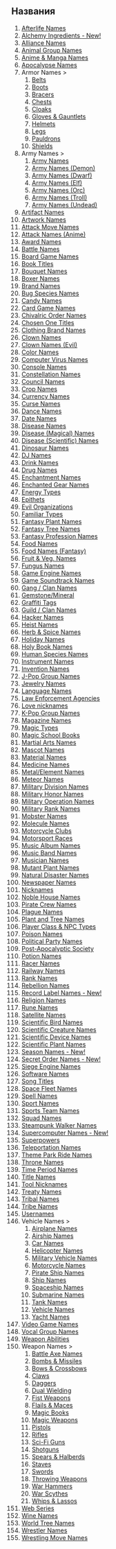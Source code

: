 ## Названия

<ol class="mainOl">
<li><a href="afterlife-names.php">Afterlife Names</a></li>
<li><a href="alchemy-ingredient-names.php">Alchemy Ingredients <span class="red">- New!</span></a></li>
<li><a href="alliance-names.php">Alliance Names</a></li>
<li><a href="animal-group-names.php">Animal Group Names</a></li>
<li><a href="anime-manga-names.php">Anime &amp; Manga Names</a></li>
<li><a href="apocalypse-names.php">Apocalypse Names</a></li>
<li class="subList">Armor Names &gt;
<ol class="subListed">
<li><a href="belt-names.php">Belts</a></li>
<li><a href="boots-names.php">Boots</a></li>
<li><a href="vambrace-names.php">Bracers</a></li>
<li><a href="chest-names.php">Chests</a></li>
<li><a href="cloak-names.php">Cloaks</a></li>
<li><a href="gauntlet-names.php">Gloves &amp; Gauntlets</a></li>
<li><a href="helmet-names.php">Helmets</a></li>
<li><a href="leg-names.php">Legs</a></li>
<li><a href="pauldron-names.php">Pauldrons</a></li>
<li><a href="shield-names.php">Shields</a></li>
</ol>
</li>
<li class="subList">Army Names &gt;
<ol class="subListed">
<li><a href="army-names.php">Army Names</a></li>
<li><a href="demon-army-names.php">Army Names (Demon)</a></li>
<li><a href="dwarf-army-names.php">Army Names (Dwarf)</a></li>
<li><a href="elf-army-names.php">Army Names (Elf)</a></li>
<li><a href="orc-army-names.php">Army Names (Orc)</a></li>
<li><a href="troll-army-names.php">Army Names (Troll)</a></li>
<li><a href="undead-army-names.php">Army Names (Undead)</a></li>
</ol>
</li>
<li><a href="artifact-names.php">Artifact Names</a></li>
<li><a href="artwork-names.php">Artwork Names</a></li>
<li><a href="attack-move-names.php">Attack Move Names</a></li>
<li><a href="anime-attack-names.php">Attack Names (Anime)</a></li>
<li><a href="award-names.php">Award Names</a></li>
<li><a href="battle-names.php">Battle Names</a></li>
<li><a href="board-game-names.php">Board Game Names</a></li>
<li><a href="book-title-generator.php">Book Titles</a></li>
<li><a href="bouquet-names.php">Bouquet Names</a></li>
<li><a href="boxer-names.php">Boxer Names</a></li>
<li><a href="brand-names.php">Brand Names</a></li>
<li><a href="bug-species-names.php">Bug Species Names</a></li>
<li><a href="candy-names.php">Candy Names</a></li>
<li><a href="card-game-names.php">Card Game Names</a></li>
<li><a href="chivalric-order-names.php">Chivalric Order Names</a></li>
<li><a href="chosen-one-titles.php">Chosen One Titles</a></li>
<li><a href="clothing-brand-names.php">Clothing Brand Names</a></li>
<li><a href="clown-names.php">Clown Names</a></li>
<li><a href="evil-clown-names.php">Clown Names (Evil)</a></li>
<li><a href="color-names.php">Color Names</a></li>
<li><a href="computer-virus-names.php">Computer Virus Names</a></li>
<li><a href="console-names.php">Console Names</a></li>
<li><a href="constellation-names.php">Constellation Names</a></li>
<li><a href="council-names.php">Council Names</a></li>
<li><a href="crop-names.php">Crop Names</a></li>
<li><a href="currency-names.php">Currency Names</a></li>
<li><a href="curse-names.php">Curse Names</a></li>
<li><a href="dance-names.php">Dance Names</a></li>
<li><a href="date-names.php">Date Names</a></li>
<li><a href="disease-names.php">Disease Names</a></li>
<li><a href="magical-disease-names.php">Disease (Magical) Names</a></li>
<li><a href="scientific-disease-names.php">Disease (Scientific) Names</a></li>
<li><a href="dinosaur-names.php">Dinosaur Names</a></li>
<li><a href="dj-names.php">DJ Names</a></li>
<li><a href="drink-names.php">Drink Names</a></li>
<li><a href="drug-names.php">Drug Names</a></li>
<li><a href="enchantment-names.php">Enchantment Names</a></li>
<li><a href="gear-enchantment-names.php">Enchanted Gear Names</a></li>
<li><a href="energy-types.php">Energy Types</a></li>
<li><a href="epithet-generator.php">Epithets</a></li>
<li><a href="evil-group-names.php">Evil Organizations</a></li>
<li><a href="familiar-types.php">Familiar Types</a></li>
<li><a href="magical-plant-names.php">Fantasy Plant Names</a></li>
<li><a href="magical-tree-names.php">Fantasy Tree Names</a></li>
<li><a href="profession-names.php">Fantasy Profession Names</a></li>
<li><a href="food-names.php">Food Names</a></li>
<li><a href="fantasy-food-names.php">Food Names (Fantasy)</a></li>
<li><a href="fruit-vegetable-names.php">Fruit &amp; Veg. Names</a></li>
<li><a href="fungi_names.php">Fungus Names</a></li>
<li><a href="game-engine-names.php">Game Engine Names</a></li>
<li><a href="game-soundtrack-names.php">Game Soundtrack Names</a></li>
<li><a href="gang-names.php">Gang / Clan Names</a></li>
<li><a href="gem-mineral-names.php">Gemstone/Mineral</a></li>
<li><a href="graffiti-tags.php">Graffiti Tags</a></li>
<li><a href="guild_names.php">Guild / Clan Names</a></li>
<li><a href="hacker-names.php">Hacker Names</a></li>
<li><a href="heist-names.php">Heist Names</a></li>
<li><a href="herb-names.php">Herb &amp; Spice Names</a></li>
<li><a href="holiday-names.php">Holiday Names</a></li>
<li><a href="holy-book-names.php">Holy Book Names</a></li>
<li><a href="human-species-names.php">Human Species Names</a></li>
<li><a href="instrument-names.php">Instrument Names</a></li>
<li><a href="invention-names.php">Invention Names</a></li>
<li><a href="jpop-group-names.php">J-Pop Group Names</a></li>
<li><a href="jewelry-names.php">Jewelry Names</a></li>
<li><a href="language-names.php">Language Names</a></li>
<li><a href="law-enforcement-agency-names.php">Law Enforcement Agencies</a></li>
<li><a href="love-nicknames.php">Love nicknames</a></li>
<li><a href="kpop-group-names.php">K-Pop Group Names</a></li>
<li><a href="magazine-names.php">Magazine Names</a></li>
<li><a href="magic-types.php">Magic Types</a></li>
<li><a href="magic-school-book-names.php">Magic School Books</a></li>
<li><a href="martial-arts-names.php">Martial Arts Names</a></li>
<li><a href="mascot-names.php">Mascot Names</a></li>
<li><a href="material-names.php">Material Names</a></li>
<li><a href="medicine-names.php">Medicine Names</a></li>
<li><a href="metal_names.php">Metal/Element Names</a></li>
<li><a href="meteor-names.php">Meteor Names</a></li>
<li><a href="military-division-names.php">Military Division Names</a></li>
<li><a href="military-honor-names.php">Military Honor Names</a></li>
<li><a href="military-operation-names.php">Military Operation Names</a></li>
<li><a href="military-rank-names.php">Military Rank Names</a></li>
<li><a href="mobster-names.php">Mobster Names</a></li>
<li><a href="molecule-names.php">Molecule Names</a></li>
<li><a href="motorcycle-club-names.php">Motorcycle Clubs</a></li>
<li><a href="motorsport-race-names.php">Motorsport Races</a></li>
<li><a href="album-names.php">Music Album Names</a></li>
<li><a href="band-names.php">Music Band Names</a></li>
<li><a href="musician-names.php">Musician Names</a></li>
<li><a href="mutant-plant-names.php">Mutant Plant Names</a></li>
<li><a href="natural-disaster-names.php">Natural Disaster Names</a></li>
<li><a href="newspaper-names.php">Newspaper Names</a></li>
<li><a href="nicknames.php">Nicknames</a></li>
<li><a href="noble-house-names.php">Noble House Names</a></li>
<li><a href="pirate-crew-names.php">Pirate Crew Names</a></li>
<li><a href="plague-names.php">Plague Names</a></li>
<li><a href="tree_names.php">Plant and Tree Names</a></li>
<li><a href="class-names.php">Player Class &amp; NPC Types</a></li>
<li><a href="poison-names.php">Poison Names</a></li>
<li><a href="political-party-names.php">Political Party Names</a></li>
<li><a href="post-apocalyptic-society-names.php">Post-Apocalyptic Society</a></li>
<li><a href="potion-names.php">Potion Names</a></li>
<li><a href="racer-names.php">Racer Names</a></li>
<li><a href="railway-names.php">Railway Names</a></li>
<li><a href="rank-names.php">Rank Names</a></li>
<li><a href="rebellion-names.php">Rebellion Names</a></li>
<li><a href="record-label-names.php">Record Label Names <span class="red">- New!</span></a></li>
<li><a href="religion-names.php">Religion Names</a></li>
<li><a href="rune-names.php">Rune Names</a></li>
<li><a href="satellite-names.php">Satellite Names</a></li>
<li><a href="bird_names.php">Scientific Bird Names</a></li>
<li><a href="scientific-creature-names.php">Scientific Creature Names</a></li>
<li><a href="scientific-device-names.php">Scientific Device Names</a></li>
<li><a href="plant_names.php">Scientific Plant Names</a></li>
<li><a href="season-names.php">Season Names <span class="red">- New!</span></a></li>
<li><a href="order-names.php">Secret Order Names <span class="red">- New!</span></a></li>
<li><a href="siege-engine-names.php">Siege Engine Names</a></li>
<li><a href="software-names.php">Software Names</a></li>
<li><a href="song-title-generator.php">Song Titles</a></li>
<li><a href="space-fleet-names.php">Space Fleet Names</a></li>
<li><a href="spell-names.php">Spell Names</a></li>
<li><a href="sport-names.php">Sport Names</a></li>
<li><a href="sports-team-names.php">Sports Team Names</a></li>
<li><a href="squad-names.php">Squad Names</a></li>
<li><a href="steampunk-walker-names.php">Steampunk Walker Names</a></li>
<li><a href="supercomputer-names.php">Supercomputer Names <span class="red">- New!</span></a></li>
<li><a href="superpowers.php">Superpowers</a></li>
<li><a href="teleportation-names.php">Teleportation Names</a></li>
<li><a href="theme-park-rides.php">Theme Park Ride Names</a></li>
<li><a href="throne-names.php">Throne Names</a></li>
<li><a href="time-period-names.php">Time Period Names</a></li>
<li><a href="title-names.php">Title Names</a></li>
<li><a href="tool-nicknames.php">Tool Nicknames</a></li>
<li><a href="treaty-names.php">Treaty Names</a></li>
<li><a href="tribal-names.php">Tribal Names</a></li>
<li><a href="tribe-names.php">Tribe Names</a></li>
<li><a href="username-generator.php">Usernames</a></li>
<li class="subList">Vehicle Names &gt;
<ol class="subListed">
<li><a href="airplane-names.php">Airplane Names</a></li>
<li><a href="airship-names.php">Airship Names</a></li>
<li><a href="car-names.php">Car Names</a></li>
<li><a href="helicopter-names.php">Helicopter Names</a></li>
<li><a href="military-vehicle-names.php">Military Vehicle Names</a></li>
<li><a href="motorcycle-names.php">Motorcycle Names</a></li>
<li><a href="pirate-ship-names.php">Pirate Ship Names</a></li>
<li><a href="ship-names.php">Ship Names</a></li>
<li><a href="spaceship-names.php">Spaceship Names</a></li>
<li><a href="submarine-names.php">Submarine Names</a></li>
<li><a href="tank-names.php">Tank Names</a></li>
<li><a href="vehicle-names.php">Vehicle Names</a></li>
<li><a href="yacht-names.php">Yacht Names</a></li>
</ol>
</li>
<li><a href="video-game-names.php">Video Game Names</a></li>
<li><a href="vocal-group-names.php">Vocal Group Names</a></li>
<li><a href="weapon-abilities.php">Weapon Abilities</a></li>
<li class="subList">Weapon Names &gt;
<ol class="subListed">
<li><a href="battle-axe-names.php">Battle Axe Names</a></li>
<li><a href="bomb-missile-names.php">Bombs &amp; Missiles</a></li>
<li><a href="bow-names.php">Bows &amp; Crossbows</a></li>
<li><a href="claw-weapon-names.php">Claws</a></li>
<li><a href="dagger-names.php">Daggers</a></li>
<li><a href="dual-wield-names.php">Dual Wielding</a></li>
<li><a href="fist-weapon-names.php">Fist Weapons</a></li>
<li><a href="flail-names.php">Flails &amp; Maces</a></li>
<li><a href="magic-book-names.php">Magic Books</a></li>
<li><a href="magic-weapon-names.php">Magic Weapons</a></li>
<li><a href="pistol-names.php">Pistols</a></li>
<li><a href="rifle-names.php">Rifles</a></li>
<li><a href="sci-fi-gun-names.php">Sci-Fi Guns</a></li>
<li><a href="shotgun-names.php">Shotguns</a></li>
<li><a href="spear-names.php">Spears &amp; Halberds</a></li>
<li><a href="staff-names.php">Staves</a></li>
<li><a href="sword-names.php">Swords</a></li>
<li><a href="throwing-weapon-names.php">Throwing Weapons</a></li>
<li><a href="war-hammer-names.php">War Hammers</a></li>
<li><a href="scythe-names.php">War Scythes</a></li>
<li><a href="whip-names.php">Whips &amp; Lassos</a></li>
</ol>
</li>
<li><a href="web-series-names.php">Web Series</a></li>
<li><a href="wine-names.php">Wine Names</a></li>
<li><a href="world-tree-names.php">World Tree Names</a></li>
<li><a href="wrestler-names.php">Wrestler Names</a></li>
<li><a href="wrestling-move-names.php">Wrestling Move Names</a></li>
</ol>
